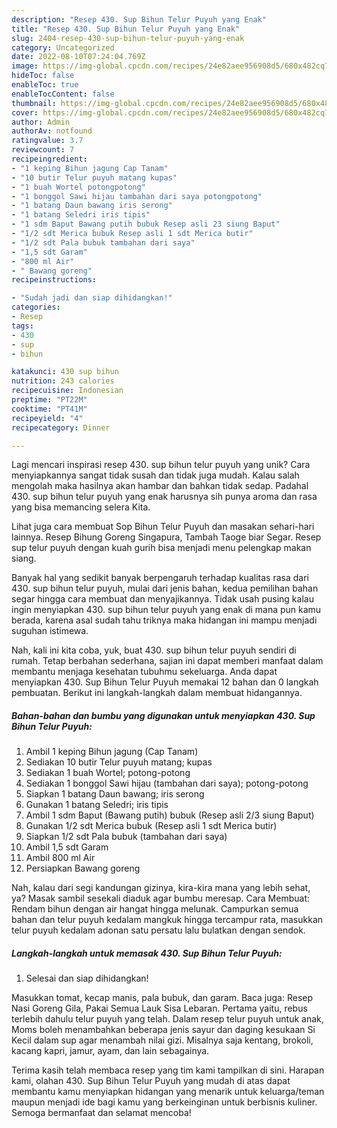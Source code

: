 ```yaml
---
description: "Resep 430. Sup Bihun Telur Puyuh yang Enak"
title: "Resep 430. Sup Bihun Telur Puyuh yang Enak"
slug: 2404-resep-430-sup-bihun-telur-puyuh-yang-enak
category: Uncategorized
date: 2022-08-10T07:24:04.769Z
image: https://img-global.cpcdn.com/recipes/24e82aee956908d5/680x482cq70/430-sup-bihun-telur-puyuh-foto-resep-utama.jpg
hideToc: false
enableToc: true
enableTocContent: false
thumbnail: https://img-global.cpcdn.com/recipes/24e82aee956908d5/680x482cq70/430-sup-bihun-telur-puyuh-foto-resep-utama.jpg
cover: https://img-global.cpcdn.com/recipes/24e82aee956908d5/680x482cq70/430-sup-bihun-telur-puyuh-foto-resep-utama.jpg
author: Admin
authorAv: notfound
ratingvalue: 3.7
reviewcount: 7
recipeingredient:
- "1 keping Bihun jagung Cap Tanam"
- "10 butir Telur puyuh matang kupas"
- "1 buah Wortel potongpotong"
- "1 bonggol Sawi hijau tambahan dari saya potongpotong"
- "1 batang Daun bawang iris serong"
- "1 batang Seledri iris tipis"
- "1 sdm Baput Bawang putih bubuk Resep asli 23 siung Baput"
- "1/2 sdt Merica bubuk Resep asli 1 sdt Merica butir"
- "1/2 sdt Pala bubuk tambahan dari saya"
- "1,5 sdt Garam"
- "800 ml Air"
- " Bawang goreng"
recipeinstructions:

- "Sudah jadi dan siap dihidangkan!"
categories:
- Resep
tags:
- 430
- sup
- bihun

katakunci: 430 sup bihun 
nutrition: 243 calories
recipecuisine: Indonesian
preptime: "PT22M"
cooktime: "PT41M"
recipeyield: "4"
recipecategory: Dinner

---
```





Lagi mencari inspirasi resep 430. sup bihun telur puyuh yang unik? Cara menyiapkannya sangat tidak susah dan tidak juga mudah. Kalau salah mengolah maka hasilnya akan hambar dan bahkan tidak sedap. Padahal 430. sup bihun telur puyuh yang enak harusnya sih punya aroma dan rasa yang bisa memancing selera Kita.





Lihat juga cara membuat Sop Bihun Telur Puyuh dan masakan sehari-hari lainnya. Resep Bihung Goreng Singapura, Tambah Taoge biar Segar. Resep sup telur puyuh dengan kuah gurih bisa menjadi menu pelengkap makan siang.

Banyak hal yang sedikit banyak berpengaruh terhadap kualitas rasa dari 430. sup bihun telur puyuh, mulai dari jenis bahan, kedua pemilihan bahan segar hingga cara membuat dan menyajikannya. Tidak usah pusing kalau ingin menyiapkan 430. sup bihun telur puyuh yang enak di mana pun kamu berada, karena asal sudah tahu triknya maka hidangan ini mampu menjadi suguhan istimewa.






Nah, kali ini kita coba, yuk, buat 430. sup bihun telur puyuh sendiri di rumah. Tetap berbahan sederhana, sajian ini dapat memberi manfaat dalam membantu menjaga kesehatan tubuhmu sekeluarga. Anda dapat menyiapkan 430. Sup Bihun Telur Puyuh memakai 12 bahan dan 0 langkah pembuatan. Berikut ini langkah-langkah dalam membuat hidangannya.

<!--inarticleads1-->

##### Bahan-bahan dan bumbu yang digunakan untuk menyiapkan 430. Sup Bihun Telur Puyuh:

1. Ambil 1 keping Bihun jagung (Cap Tanam)
1. Sediakan 10 butir Telur puyuh matang; kupas
1. Sediakan 1 buah Wortel; potong-potong
1. Sediakan 1 bonggol Sawi hijau (tambahan dari saya); potong-potong
1. Siapkan 1 batang Daun bawang; iris serong
1. Gunakan 1 batang Seledri; iris tipis
1. Ambil 1 sdm Baput (Bawang putih) bubuk (Resep asli 2/3 siung Baput)
1. Gunakan 1/2 sdt Merica bubuk (Resep asli 1 sdt Merica butir)
1. Siapkan 1/2 sdt Pala bubuk (tambahan dari saya)
1. Ambil 1,5 sdt Garam
1. Ambil 800 ml Air
1. Persiapkan  Bawang goreng


Nah, kalau dari segi kandungan gizinya, kira-kira mana yang lebih sehat, ya? Masak sambil sesekali diaduk agar bumbu meresap. Cara Membuat: Rendam bihun dengan air hangat hingga melunak. Campurkan semua bahan dan telur puyuh kedalam mangkuk hingga tercampur rata, masukkan telur puyuh kedalam adonan satu persatu lalu bulatkan dengan sendok. 

<!--inarticleads2-->

##### Langkah-langkah untuk memasak 430. Sup Bihun Telur Puyuh:


1. Selesai dan siap dihidangkan!

Masukkan tomat, kecap manis, pala bubuk, dan garam. Baca juga: Resep Nasi Goreng Gila, Pakai Semua Lauk Sisa Lebaran. Pertama yaitu, rebus terlebih dahulu telur puyuh yang telah. Dalam resep telur puyuh untuk anak, Moms boleh menambahkan beberapa jenis sayur dan daging kesukaan Si Kecil dalam sup agar menambah nilai gizi. Misalnya saja kentang, brokoli, kacang kapri, jamur, ayam, dan lain sebagainya. 

Terima kasih telah membaca resep yang tim kami tampilkan di sini. Harapan kami, olahan 430. Sup Bihun Telur Puyuh yang mudah di atas dapat membantu kamu menyiapkan hidangan yang menarik untuk keluarga/teman maupun menjadi ide bagi kamu yang berkeinginan untuk berbisnis kuliner. Semoga bermanfaat dan selamat mencoba!
